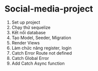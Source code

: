 # Social-media-project

1. Set up project
2. Chạy thử sequelize
3. Kết nối database
4. Tạo Model, Seeder, Migration
5. Render Views
6. Làm chức năng register, login
7. Catch Error Route not defined
8. Catch Global Error
9. Add Catch Async function
